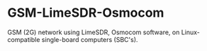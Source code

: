 # GSM-LimeSDR-Osmocom
GSM (2G) network using LimeSDR, Osmocom software, on Linux-compatible single-board computers (SBC's).
